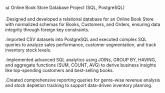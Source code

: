 📊 Online Book Store Database Project (SQL, PostgreSQL)

.Designed and developed a relational database for an Online Book Store with normalized schemas for Books, Customers, and Orders, ensuring data integrity through foreign key constraints.

.Imported CSV datasets into PostgreSQL and executed complex SQL queries to analyze sales performance, customer segmentation, and track inventory stock levels.

.Implemented advanced SQL analytics using JOINs, GROUP BY, HAVING, and aggregate functions (SUM, COUNT, AVG) to derive business insights like top-spending customers and best-selling books.

.Created comprehensive reporting queries for genre-wise revenue analysis and stock depletion tracking to support data-driven inventory planning.
